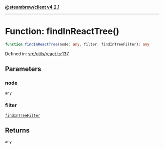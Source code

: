[**@steambrew/client v4.2.1**](../README.md)

***

# Function: findInReactTree()

```ts
function findInReactTree(node: any, filter: findInTreeFilter): any
```

Defined in: [src/utils/react.ts:137](https://github.com/SteamClientHomebrew/SDK/blob/main/typescript-packages/client/src/utils/react.ts#L137)

## Parameters

### node

`any`

### filter

[`findInTreeFilter`](../type-aliases/findInTreeFilter.md)

## Returns

`any`
